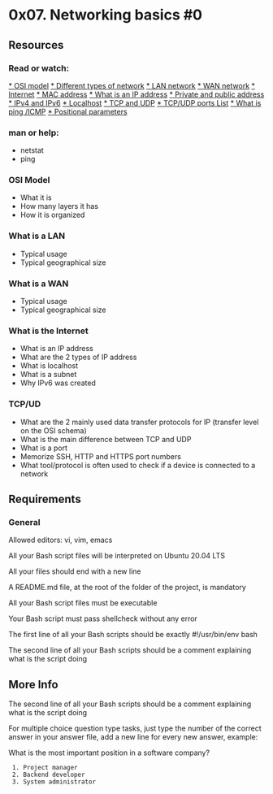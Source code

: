 # 0x07. Networking basics #0
## Resources
### Read or watch:

[* OSI model](https://en.wikipedia.org/wiki/OSI_model)
[* Different types of network](https://www.lifewire.com/lans-wans-and-other-area-networks-817376)
[* LAN network](https://en.wikipedia.org/wiki/Local_area_network)
[* WAN network](https://en.wikipedia.org/wiki/Wide_area_network)
[* Internet](https://en.wikipedia.org/wiki/Internet)
[* MAC address](https://whatismyipaddress.com/mac-address)
[* What is an IP address](https://www.bleepingcomputer.com/tutorials/ip-addresses-explained/)
[* Private and public address](https://www.iplocation.net/public-vs-private-ip-address)
[* IPv4 and IPv6](https://www.webopedia.com/insights/ipv6-ipv4-difference/)
[* Localhost](https://en.wikipedia.org/wiki/Localhost)
[* TCP and UDP](https://www.howtogeek.com/190014/htg-explains-what-is-the-difference-between-tcp-and-udp/)
[* TCP/UDP ports List](https://en.wikipedia.org/wiki/List_of_TCP_and_UDP_port_numbers)
[* What is ping /ICMP](https://en.wikipedia.org/wiki/Ping_%28networking_utility%29)
[* Positional parameters](https://wiki.bash-hackers.org/scripting/posparams)
### man or help:
* netstat
* ping

### OSI Model
* What it is
* How many layers it has
* How it is organized
### What is a LAN
* Typical usage
* Typical geographical size
### What is a WAN
* Typical usage
* Typical geographical size
### What is the Internet
* What is an IP address
* What are the 2 types of IP address
* What is localhost
* What is a subnet
* Why IPv6 was created
### TCP/UD
* What are the 2 mainly used data transfer protocols for IP (transfer level on the OSI schema)
* What is the main difference between TCP and UDP
* What is a port
* Memorize SSH, HTTP and HTTPS port numbers
* What tool/protocol is often used to check if a device is connected to a network
## Requirements
### General
Allowed editors: vi, vim, emacs

All your Bash script files will be interpreted on Ubuntu 20.04 LTS

All your files should end with a new line

A README.md file, at the root of the folder of the project, is mandatory

All your Bash script files must be executable

Your Bash script must pass shellcheck without any error

The first line of all your Bash scripts should be exactly #!/usr/bin/env bash

The second line of all your Bash scripts should be a comment explaining what is the script doing
## More Info
The second line of all your Bash scripts should be a comment explaining what is the script doing

For multiple choice question type tasks, just type the number of the correct answer in your answer file, add a new line for every new answer, example:

What is the most important position in a software company?

     1. Project manager
     2. Backend developer
     3. System administrator
     